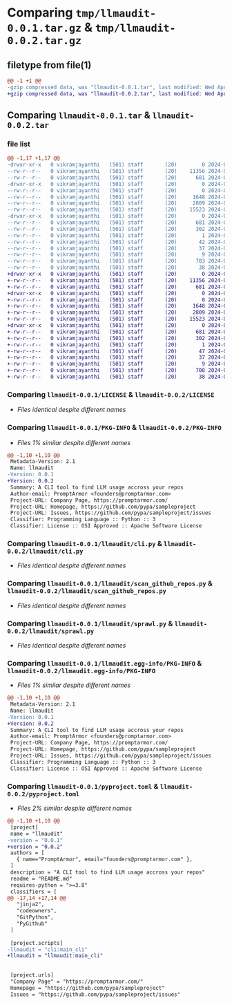 # Comparing `tmp/llmaudit-0.0.1.tar.gz` & `tmp/llmaudit-0.0.2.tar.gz`

## filetype from file(1)

```diff
@@ -1 +1 @@
-gzip compressed data, was "llmaudit-0.0.1.tar", last modified: Wed Apr 17 00:20:19 2024, max compression
+gzip compressed data, was "llmaudit-0.0.2.tar", last modified: Wed Apr 17 00:24:43 2024, max compression
```

## Comparing `llmaudit-0.0.1.tar` & `llmaudit-0.0.2.tar`

### file list

```diff
@@ -1,17 +1,17 @@
-drwxr-xr-x   0 vikramjayanthi   (501) staff       (20)        0 2024-04-17 00:20:19.015780 llmaudit-0.0.1/
--rw-r--r--   0 vikramjayanthi   (501) staff       (20)    11356 2024-04-16 23:43:48.000000 llmaudit-0.0.1/LICENSE
--rw-r--r--   0 vikramjayanthi   (501) staff       (20)      681 2024-04-17 00:20:19.015178 llmaudit-0.0.1/PKG-INFO
-drwxr-xr-x   0 vikramjayanthi   (501) staff       (20)        0 2024-04-17 00:20:19.009815 llmaudit-0.0.1/llmaudit/
--rw-r--r--   0 vikramjayanthi   (501) staff       (20)        0 2024-04-16 23:48:32.000000 llmaudit-0.0.1/llmaudit/__init__.py
--rw-r--r--   0 vikramjayanthi   (501) staff       (20)     1648 2024-04-16 23:14:42.000000 llmaudit-0.0.1/llmaudit/cli.py
--rw-r--r--   0 vikramjayanthi   (501) staff       (20)     2809 2024-04-16 22:01:21.000000 llmaudit-0.0.1/llmaudit/scan_github_repos.py
--rw-r--r--   0 vikramjayanthi   (501) staff       (20)    15523 2024-04-16 23:50:36.000000 llmaudit-0.0.1/llmaudit/sprawl.py
-drwxr-xr-x   0 vikramjayanthi   (501) staff       (20)        0 2024-04-17 00:20:19.014529 llmaudit-0.0.1/llmaudit.egg-info/
--rw-r--r--   0 vikramjayanthi   (501) staff       (20)      681 2024-04-17 00:20:18.000000 llmaudit-0.0.1/llmaudit.egg-info/PKG-INFO
--rw-r--r--   0 vikramjayanthi   (501) staff       (20)      302 2024-04-17 00:20:19.000000 llmaudit-0.0.1/llmaudit.egg-info/SOURCES.txt
--rw-r--r--   0 vikramjayanthi   (501) staff       (20)        1 2024-04-17 00:20:18.000000 llmaudit-0.0.1/llmaudit.egg-info/dependency_links.txt
--rw-r--r--   0 vikramjayanthi   (501) staff       (20)       42 2024-04-17 00:20:18.000000 llmaudit-0.0.1/llmaudit.egg-info/entry_points.txt
--rw-r--r--   0 vikramjayanthi   (501) staff       (20)       37 2024-04-17 00:20:18.000000 llmaudit-0.0.1/llmaudit.egg-info/requires.txt
--rw-r--r--   0 vikramjayanthi   (501) staff       (20)        9 2024-04-17 00:20:18.000000 llmaudit-0.0.1/llmaudit.egg-info/top_level.txt
--rw-r--r--   0 vikramjayanthi   (501) staff       (20)      703 2024-04-17 00:19:53.000000 llmaudit-0.0.1/pyproject.toml
--rw-r--r--   0 vikramjayanthi   (501) staff       (20)       38 2024-04-17 00:20:19.015976 llmaudit-0.0.1/setup.cfg
+drwxr-xr-x   0 vikramjayanthi   (501) staff       (20)        0 2024-04-17 00:24:43.798707 llmaudit-0.0.2/
+-rw-r--r--   0 vikramjayanthi   (501) staff       (20)    11356 2024-04-16 23:43:48.000000 llmaudit-0.0.2/LICENSE
+-rw-r--r--   0 vikramjayanthi   (501) staff       (20)      681 2024-04-17 00:24:43.798092 llmaudit-0.0.2/PKG-INFO
+drwxr-xr-x   0 vikramjayanthi   (501) staff       (20)        0 2024-04-17 00:24:43.793919 llmaudit-0.0.2/llmaudit/
+-rw-r--r--   0 vikramjayanthi   (501) staff       (20)        0 2024-04-16 23:48:32.000000 llmaudit-0.0.2/llmaudit/__init__.py
+-rw-r--r--   0 vikramjayanthi   (501) staff       (20)     1648 2024-04-16 23:14:42.000000 llmaudit-0.0.2/llmaudit/cli.py
+-rw-r--r--   0 vikramjayanthi   (501) staff       (20)     2809 2024-04-16 22:01:21.000000 llmaudit-0.0.2/llmaudit/scan_github_repos.py
+-rw-r--r--   0 vikramjayanthi   (501) staff       (20)    15523 2024-04-16 23:50:36.000000 llmaudit-0.0.2/llmaudit/sprawl.py
+drwxr-xr-x   0 vikramjayanthi   (501) staff       (20)        0 2024-04-17 00:24:43.797530 llmaudit-0.0.2/llmaudit.egg-info/
+-rw-r--r--   0 vikramjayanthi   (501) staff       (20)      681 2024-04-17 00:24:43.000000 llmaudit-0.0.2/llmaudit.egg-info/PKG-INFO
+-rw-r--r--   0 vikramjayanthi   (501) staff       (20)      302 2024-04-17 00:24:43.000000 llmaudit-0.0.2/llmaudit.egg-info/SOURCES.txt
+-rw-r--r--   0 vikramjayanthi   (501) staff       (20)        1 2024-04-17 00:24:43.000000 llmaudit-0.0.2/llmaudit.egg-info/dependency_links.txt
+-rw-r--r--   0 vikramjayanthi   (501) staff       (20)       47 2024-04-17 00:24:43.000000 llmaudit-0.0.2/llmaudit.egg-info/entry_points.txt
+-rw-r--r--   0 vikramjayanthi   (501) staff       (20)       37 2024-04-17 00:24:43.000000 llmaudit-0.0.2/llmaudit.egg-info/requires.txt
+-rw-r--r--   0 vikramjayanthi   (501) staff       (20)        9 2024-04-17 00:24:43.000000 llmaudit-0.0.2/llmaudit.egg-info/top_level.txt
+-rw-r--r--   0 vikramjayanthi   (501) staff       (20)      708 2024-04-17 00:24:25.000000 llmaudit-0.0.2/pyproject.toml
+-rw-r--r--   0 vikramjayanthi   (501) staff       (20)       38 2024-04-17 00:24:43.798876 llmaudit-0.0.2/setup.cfg
```

### Comparing `llmaudit-0.0.1/LICENSE` & `llmaudit-0.0.2/LICENSE`

 * *Files identical despite different names*

### Comparing `llmaudit-0.0.1/PKG-INFO` & `llmaudit-0.0.2/PKG-INFO`

 * *Files 1% similar despite different names*

```diff
@@ -1,10 +1,10 @@
 Metadata-Version: 2.1
 Name: llmaudit
-Version: 0.0.1
+Version: 0.0.2
 Summary: A CLI tool to find LLM usage accross your repos
 Author-email: PromptArmor <founders@promptarmor.com>
 Project-URL: Company Page, https://promptarmor.com/
 Project-URL: Homepage, https://github.com/pypa/sampleproject
 Project-URL: Issues, https://github.com/pypa/sampleproject/issues
 Classifier: Programming Language :: Python :: 3
 Classifier: License :: OSI Approved :: Apache Software License
```

### Comparing `llmaudit-0.0.1/llmaudit/cli.py` & `llmaudit-0.0.2/llmaudit/cli.py`

 * *Files identical despite different names*

### Comparing `llmaudit-0.0.1/llmaudit/scan_github_repos.py` & `llmaudit-0.0.2/llmaudit/scan_github_repos.py`

 * *Files identical despite different names*

### Comparing `llmaudit-0.0.1/llmaudit/sprawl.py` & `llmaudit-0.0.2/llmaudit/sprawl.py`

 * *Files identical despite different names*

### Comparing `llmaudit-0.0.1/llmaudit.egg-info/PKG-INFO` & `llmaudit-0.0.2/llmaudit.egg-info/PKG-INFO`

 * *Files 1% similar despite different names*

```diff
@@ -1,10 +1,10 @@
 Metadata-Version: 2.1
 Name: llmaudit
-Version: 0.0.1
+Version: 0.0.2
 Summary: A CLI tool to find LLM usage accross your repos
 Author-email: PromptArmor <founders@promptarmor.com>
 Project-URL: Company Page, https://promptarmor.com/
 Project-URL: Homepage, https://github.com/pypa/sampleproject
 Project-URL: Issues, https://github.com/pypa/sampleproject/issues
 Classifier: Programming Language :: Python :: 3
 Classifier: License :: OSI Approved :: Apache Software License
```

### Comparing `llmaudit-0.0.1/pyproject.toml` & `llmaudit-0.0.2/pyproject.toml`

 * *Files 2% similar despite different names*

```diff
@@ -1,10 +1,10 @@
 [project]
 name = "llmaudit"
-version = "0.0.1"
+version = "0.0.2"
 authors = [
   { name="PromptArmor", email="founders@promptarmor.com" },
 ]
 description = "A CLI tool to find LLM usage accross your repos"
 readme = "README.md"
 requires-python = ">=3.8"
 classifiers = [
@@ -17,14 +17,14 @@
   "jinja2",
   "codeowners",
   "GitPython",
   "PyGithub"
 ]
 
 [project.scripts]
-llmaudit = "cli:main_cli"
+llmaudit = "llmaudit:main_cli"
 
 
 [project.urls]
 "Company Page" = "https://promptarmor.com/"
 Homepage = "https://github.com/pypa/sampleproject"
 Issues = "https://github.com/pypa/sampleproject/issues"
```

